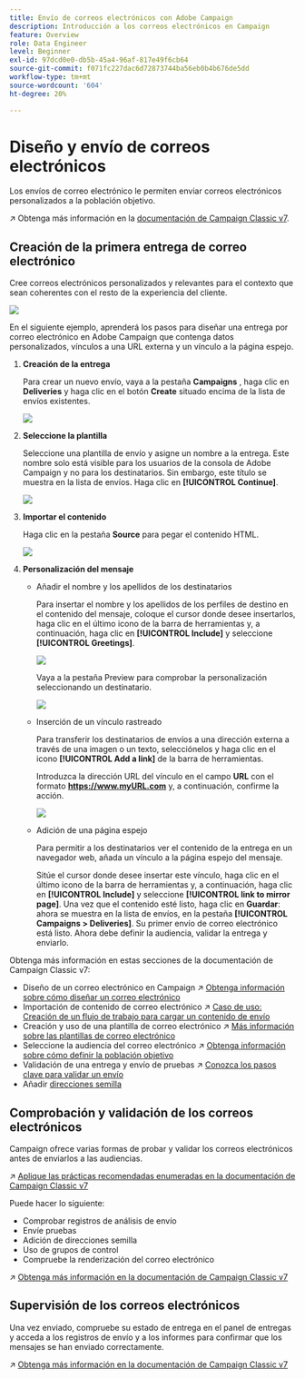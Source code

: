 ```yaml
---
title: Envío de correos electrónicos con Adobe Campaign
description: Introducción a los correos electrónicos en Campaign
feature: Overview
role: Data Engineer
level: Beginner
exl-id: 97dcd0e0-db5b-45a4-96af-817e49f6cb64
source-git-commit: f071fc227dac6d72873744ba56eb0b4b676de5dd
workflow-type: tm+mt
source-wordcount: '604'
ht-degree: 20%

---
```


# Diseño y envío de correos electrónicos

Los envíos de correo electrónico le permiten enviar correos electrónicos personalizados a la población objetivo.

↗️ Obtenga más información en la [documentación de Campaign Classic v7](https://experienceleague.adobe.com/docs/campaign-classic/using/sending-messages/sending-emails/about-email-channel.html).

## Creación de la primera entrega de correo electrónico

Cree correos electrónicos personalizados y relevantes para el contexto que sean coherentes con el resto de la experiencia del cliente.

![](assets/new-email-content.png)


En el siguiente ejemplo, aprenderá los pasos para diseñar una entrega por correo electrónico en Adobe Campaign que contenga datos personalizados, vínculos a una URL externa y un vínculo a la página espejo.

1. **Creación de la entrega**

   Para crear un nuevo envío, vaya a la pestaña **Campaigns** , haga clic en **Deliveries** y haga clic en el botón **Create** situado encima de la lista de envíos existentes.

   ![](assets/delivery_step_1.png)

1. **Seleccione la plantilla**

   Seleccione una plantilla de envío y asigne un nombre a la entrega. Este nombre solo está visible para los usuarios de la consola de Adobe Campaign y no para los destinatarios. Sin embargo, este título se muestra en la lista de envíos. Haga clic en **[!UICONTROL Continue]**.

   ![](assets/dce_delivery_model.png)

1. **Importar el contenido**

   Haga clic en la pestaña **Source** para pegar el contenido HTML.

   ![](assets/paste-content.png)


1. **Personalización del mensaje**


   * Añadir el nombre y los apellidos de los destinatarios

      Para insertar el nombre y los apellidos de los perfiles de destino en el contenido del mensaje, coloque el cursor donde desee insertarlos, haga clic en el último icono de la barra de herramientas y, a continuación, haga clic en **[!UICONTROL Include]** y seleccione **[!UICONTROL Greetings]**.

      ![](assets/include-greetings.png)

      Vaya a la pestaña Preview para comprobar la personalización seleccionando un destinatario.

      ![](assets/perso-check.png)

   * Inserción de un vínculo rastreado

      Para transferir los destinatarios de envíos a una dirección externa a través de una imagen o un texto, selecciónelos y haga clic en el icono **[!UICONTROL Add a link]** de la barra de herramientas.

      Introduzca la dirección URL del vínculo en el campo **URL** con el formato **https://www.myURL.com** y, a continuación, confirme la acción.

      ![](assets/add-a-link.png)

   * Adición de una página espejo

      Para permitir a los destinatarios ver el contenido de la entrega en un navegador web, añada un vínculo a la página espejo del mensaje.

      Sitúe el cursor donde desee insertar este vínculo, haga clic en el último icono de la barra de herramientas y, a continuación, haga clic en **[!UICONTROL Include]** y seleccione **[!UICONTROL link to mirror page]**.
   Una vez que el contenido esté listo, haga clic en **Guardar**: ahora se muestra en la lista de envíos, en la pestaña **[!UICONTROL Campaigns > Deliveries]**. Su primer envío de correo electrónico está listo. Ahora debe definir la audiencia, validar la entrega y enviarlo.


Obtenga más información en estas secciones de la documentación de Campaign Classic v7:

* Diseño de un correo electrónico en Campaign
↗️ [Obtenga información sobre cómo diseñar un correo electrónico](https://experienceleague.adobe.com/docs/campaign-classic/using/sending-messages/sending-emails/defining-the-email-content.html)
* Importación de contenido de correo electrónico
↗️ [Caso de uso: Creación de un flujo de trabajo para cargar un contenido de envío](https://experienceleague.adobe.com/docs/campaign-classic/using/automating-with-workflows/use-cases/deliveries/loading-delivery-content.html)
* Creación y uso de una plantilla de correo electrónico
↗️ [Más información sobre las plantillas de correo electrónico](https://experienceleague.adobe.com/docs/campaign-classic/using/sending-messages/using-delivery-templates/about-templates.html?lang=es)
* Seleccione la audiencia del correo electrónico
↗️ [Obtenga información sobre cómo definir la población objetivo](https://experienceleague.adobe.com/docs/campaign-classic/using/sending-messages/key-steps-when-creating-a-delivery/steps-defining-the-target-population.html)
* Validación de una entrega y envío de pruebas
↗️ [Conozca los pasos clave para validar un envío](https://experienceleague.adobe.com/docs/campaign-classic/using/sending-messages/key-steps-when-creating-a-delivery/steps-validating-the-delivery.html)
* Añadir [direcciones semilla](https://experienceleague.adobe.com/docs/campaign-classic/using/sending-messages/using-seed-addresses/about-seed-addresses.html)

## Comprobación y validación de los correos electrónicos

Campaign ofrece varias formas de probar y validar los correos electrónicos antes de enviarlos a las audiencias.

↗️ [Aplique las prácticas recomendadas enumeradas en la documentación de Campaign Classic v7](https://experienceleague.adobe.com/docs/campaign-classic/using/sending-messages/key-steps-when-creating-a-delivery/delivery-bestpractices/check-before-sending.html)

Puede hacer lo siguiente:

* Comprobar registros de análisis de envío
* Envíe pruebas
* Adición de direcciones semilla
* Uso de grupos de control
* Compruebe la renderización del correo electrónico

↗️ [Obtenga más información en la documentación de Campaign Classic v7](https://experienceleague.adobe.com/docs/campaign-classic/using/sending-messages/key-steps-when-creating-a-delivery/steps-validating-the-delivery.html)

## Supervisión de los correos electrónicos

Una vez enviado, compruebe su estado de entrega en el panel de entregas y acceda a los registros de envío y a los informes para confirmar que los mensajes se han enviado correctamente.

↗️ [Obtenga más información en la documentación de Campaign Classic v7](https://experienceleague.adobe.com/docs/campaign-classic/using/sending-messages/key-steps-when-creating-a-delivery/delivery-bestpractices/track-and-monitor.html)
